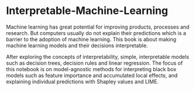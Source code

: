 # Interpretable-Machine-Learning


Machine learning has great potential for improving products, processes and research. But computers usually do not explain their predictions which is a barrier to the adoption of machine learning. This book is about making machine learning models and their decisions interpretable.

After exploring the concepts of interpretability,  simple, interpretable models such as decision trees, decision rules and linear regression. The focus of this notebook is on model-agnostic methods for interpreting black box models such as feature importance and accumulated local effects, and explaining individual predictions with Shapley values and LIME.

